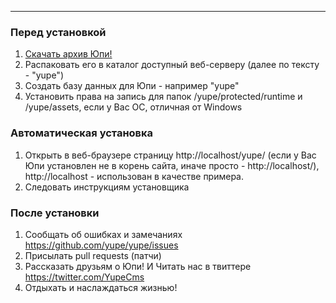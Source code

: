 ***

### Перед установкой
1. [Скачать архив Юпи!](https://github.com/yupe/yupe/tarball/master) 
1. Распаковать его в каталог доступный веб-серверу (далее по тексту - "yupe")
1. Создать базу данных для Юпи - например "yupe"
1. Установить права на запись для папок /yupe/protected/runtime и /yupe/assets, если у Вас ОС, отличная от Windows

### Автоматическая установка
1. Открыть в веб-браузере страницу http://localhost/yupe/ (если у Вас Юпи установлен не в корень сайта, иначе просто - http://localhost/), http://localhost - использован в качестве примера.
1. Следовать инструкциям установщика

### После установки
1. Сообщать об ошибках и замечаниях https://github.com/yupe/yupe/issues
1. Присылать pull requests (патчи)
1. Рассказать друзьям о Юпи! И Читать нас в твиттере https://twitter.com/YupeCms
1. Отдыхать и наслаждаться жизнью!